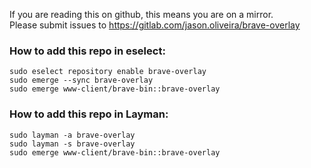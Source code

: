 If you are reading this on github, this means you are on a mirror.    
Please submit issues to https://gitlab.com/jason.oliveira/brave-overlay

### How to add this repo in eselect:

    sudo eselect repository enable brave-overlay    
    sudo emerge --sync brave-overlay    
    sudo emerge www-client/brave-bin::brave-overlay    

### How to add this repo in Layman:

    sudo layman -a brave-overlay    
    sudo layman -s brave-overlay
    sudo emerge www-client/brave-bin::brave-overlay
